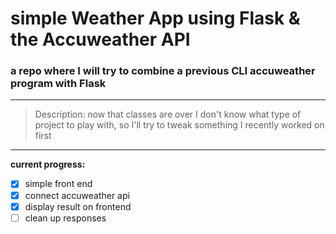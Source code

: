 # simple Weather App using Flask & the Accuweather API

### a repo where I will try to combine a previous CLI accuweather program with Flask

------------------------------------------------------------------------------------------------

> Description: now that classes are over I don't know what type of project to play with, so I'll try to tweak something I recently worked on first
------------------------------------------------------------------------------------------------

**current progress:**
 - [X] simple front end 
 - [X] connect accuweather api
 - [X] display result on frontend
 - [ ] clean up responses
